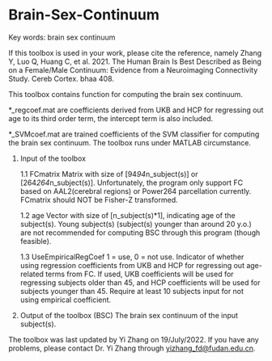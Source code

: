 # Brain-Sex-Continuum

Key words: brain sex continuum

If this toolbox is used in your work, please cite the reference, namely Zhang Y, Luo Q, Huang C, et al. 2021. The Human Brain Is Best Described as Being on a Female/Male Continuum: Evidence from a Neuroimaging Connectivity Study. Cereb Cortex. bhaa 408.

This toolbox contains function for computing the brain sex continuum.

*_regcoef.mat are coefficients derived from UKB and HCP for regressing out age to its third order term, the intercept term is also included.

*_SVMcoef.mat are trained coefficients of the SVM classifier for computing the brain sex continuum.
The toolbox runs under MATLAB circumstance.


1. Input of the toolbox
    
    1.1 FCmatrix
        Matrix with size of [94*94*n_subject(s)] or [264*264*n_subject(s)]. Unfortunately, the program only support FC based on AAL2(cerebral regions) or Power264 parcellation currently.
        FCmatrix should NOT be Fisher-Z transformed.
        
    1.2 age
        Vector with size of [n_subject(s)*1], indicating age of the subject(s). Young subject(s) (subject(s) younger than around 20 y.o.) are not recommended for computing BSC through this program (though feasible).

    1.3 UseEmpiricalRegCoef
        1 = use, 0 = not use.
        Indicator of whether using regression coefficients from UKB and HCP for regressing out age-related terms from FC. If used, UKB coefficients will be used for regressing subjects older than 45, and HCP coefficients will be used for subjects younger than 45. Require at least 10 subjects input for not using empirical coefficient. 
    
    
2. Output of the toolbox (BSC)
The brain sex continuum of the input subject(s).


The toolbox was last updated by Yi Zhang on 19/July/2022.
If you have any problems, please contact Dr. Yi Zhang through yizhang_fd@fudan.edu.cn.
